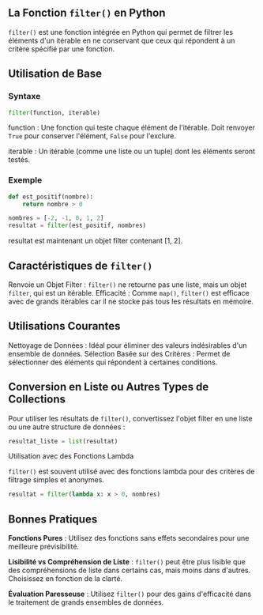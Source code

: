 ## La Fonction ```filter()``` en Python

```filter()``` est une fonction intégrée en Python qui permet de filtrer les éléments d'un itérable en ne conservant que ceux qui répondent à un critère spécifié par une fonction.

## Utilisation de Base

### Syntaxe

```python
filter(function, iterable)
```

function : Une fonction qui teste chaque élément de l'itérable. Doit renvoyer ```True``` pour conserver l'élément, ```False``` pour l'exclure.

iterable : Un itérable (comme une liste ou un tuple) dont les éléments seront testés.

### Exemple

```python
def est_positif(nombre):
    return nombre > 0

nombres = [-2, -1, 0, 1, 2]
resultat = filter(est_positif, nombres)
```

resultat est maintenant un objet filter contenant [1, 2].

## Caractéristiques de ```filter()```

Renvoie un Objet Filter : ```filter()``` ne retourne pas une liste, mais un objet ```filter```, qui est un itérable.
Efficacité : Comme ```map()```, ```filter()``` est efficace avec de grands itérables car il ne stocke pas tous les résultats en mémoire.

## Utilisations Courantes

Nettoyage de Données : Idéal pour éliminer des valeurs indésirables d'un ensemble de données.
Sélection Basée sur des Critères : Permet de sélectionner des éléments qui répondent à certaines conditions.

## Conversion en Liste ou Autres Types de Collections

Pour utiliser les résultats de ```filter()```, convertissez l'objet filter en une liste ou une autre structure de données :

```python
resultat_liste = list(resultat)
```

Utilisation avec des Fonctions Lambda

```filter()``` est souvent utilisé avec des fonctions lambda pour des critères de filtrage simples et anonymes.

```python
resultat = filter(lambda x: x > 0, nombres)
```

## Bonnes Pratiques

**Fonctions Pures** : Utilisez des fonctions sans effets secondaires pour une meilleure prévisibilité.

**Lisibilité vs Compréhension de Liste** : ```filter()``` peut être plus lisible que des compréhensions de liste dans certains cas, mais moins dans d'autres. Choisissez en fonction de la clarté.

**Évaluation Paresseuse** : Utilisez ```filter()``` pour des gains d'efficacité dans le traitement de grands ensembles de données.
